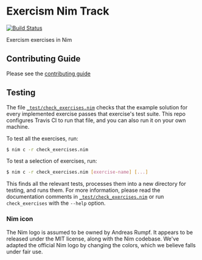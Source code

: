 # Exercism Nim Track

[![Build Status](https://travis-ci.org/exercism/nim.png?branch=master)](https://travis-ci.org/exercism/nim)

Exercism exercises in Nim

## Contributing Guide

Please see the [contributing guide](https://github.com/exercism/docs/blob/master/contributing-to-language-tracks/README.md)

## Testing

The file [`_test/check_exercises.nim`](https://github.com/exercism/nim/blob/master/_test/check_exercises.nim) checks that the example solution for every implemented exercise passes that exercise's test suite. This repo configures Travis CI to run that file, and you can also run it on your own machine.

To test all the exercises, run:
```bash
$ nim c -r check_exercises.nim
```

To test a selection of exercises, run:
```bash
$ nim c -r check_exercises.nim [exercise-name] [...]
```

This finds all the relevant tests, processes them into a new directory for testing, and runs them. For more information, please read the documentation comments in [`_test/check_exercises.nim`](https://github.com/exercism/nim/blob/master/_test/check_exercises.nim) or run `check_exercises` with the `--help` option.

### Nim icon
The Nim logo is assumed to be owned by Andreas Rumpf. It appears to be released under the MIT license, along with the Nim codebase. We've adapted the official Nim logo by changing the colors, which we believe falls under fair use.
